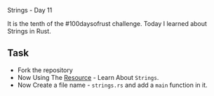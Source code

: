 Strings - Day 11

It is the tenth of the #100daysofrust challenge. Today I learned about Strings in Rust.

## Task

- Fork the repository
- Now Using The [Resource](https://doc.rust-lang.org/book/ch08-02-strings.html) - Learn About `Strings`.
- Now Create a file name - `strings.rs` and add a `main` function in it.